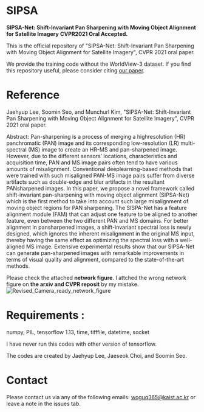 # SIPSA

**SIPSA-Net: Shift-Invariant Pan Sharpening with Moving Object Alignment for Satellite Imagery**
**CVPR2021 Oral Accepted.**

This is the official repository of "SIPSA-Net: Shift-Invariant Pan Sharpening with Moving Object Alignment for Satellite Imagery", CVPR 2021 oral paper.

We provide the training code without the WorldView-3 dataset. If you find this repository useful, please consider citing [our paper](https://openaccess.thecvf.com/content/CVPR2021/papers/Lee_SIPSA-Net_Shift-Invariant_Pan_Sharpening_With_Moving_Object_Alignment_for_Satellite_CVPR_2021_paper.pdf).


# Reference
Jaehyup Lee, Soomin Seo, and Munchurl Kim, "SIPSA-Net: Shift-Invariant Pan Sharpening with Moving Object Alignment for Satellite Imagery", CVPR 2021 oral paper.

Abstract: 
Pan-sharpening is a process of merging a highresolution (HR) panchromatic (PAN) image and its corresponding low-resolution (LR) multi-spectral (MS) image to create an HR-MS and pan-sharpened image. However, due to the different sensors’ locations, characteristics and acquisition time, PAN and MS image pairs often tend to have various amounts of misalignment. Conventional deeplearning-based methods that were trained with such misaligned PAN-MS image pairs suffer from diverse artifacts such as double-edge and blur artifacts in the resultant PANsharpened images. In this paper, we propose a novel framework called shift-invariant pan-sharpening with moving object alignment (SIPSA-Net) which is the first method to take into account such large misalignment of moving object regions for PAN sharpening. The SISPA-Net has a feature alignment module (FAM) that can adjust one feature to be aligned to another feature, even between the two different PAN and MS domains. For better alignment in pansharpened images, a shift-invariant spectral loss is newly
designed, which ignores the inherent misalignment in the original MS input, thereby having the same effect as optimizing the spectral loss with a well-aligned MS image. Extensive experimental results show that our SIPSA-Net can generate pan-sharpened images with remarkable improvements in terms of visual quality and alignment, compared to
the state-of-the-art methods.


Please check the attached **network figure**. 
I attched the wrong network figure on **the arxiv and CVPR reposit** by my mistake. 
![Revised_Camera_ready_network_figure](https://user-images.githubusercontent.com/68861685/123036547-38b37f00-d428-11eb-90bb-85a32bd28365.png)

# Requirements :
numpy, PIL, tensorflow 1.13, time, tifffile, datetime, socket

I have never run this codes with other version of tensorflow. 

The codes are created by Jaehyup Lee, Jaeseok Choi, and Soomin Seo.




# Contact
Please contact us via any of the following emails: woguq365@kaist.ac.kr or leave a note in the issues tab.
